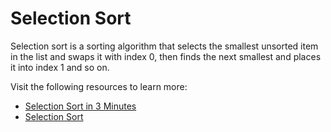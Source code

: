 # Selection Sort

Selection sort is a sorting algorithm that selects the smallest unsorted item in the list and swaps it with index 0, then finds the next smallest and places it into index 1 and so on.

Visit the following resources to learn more:

- [Selection Sort in 3 Minutes](https://www.youtube.com/watch?v=g-PGLbMth_g)
- [Selection Sort](https://www.coursera.org/lecture/algorithms-part1/selection-UQxFT)
